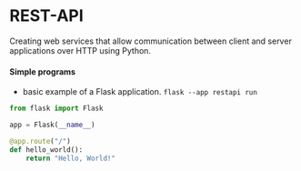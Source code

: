# REST-API 

Creating web services that allow communication between client and server applications over HTTP using Python.



#### Simple programs
* basic example of a Flask application. `flask --app restapi run`
```python
from flask import Flask

app = Flask(__name__)

@app.route("/")
def hello_world():
    return "Hello, World!"
```


